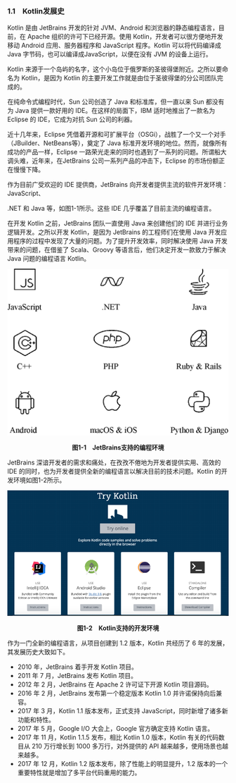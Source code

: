 ### 1.1　Kotlin发展史

Kotlin 是由 JetBrains 开发的针对 JVM、Android 和浏览器的静态编程语言，目前，在 Apache 组织的许可下已经开源。使用 Kotlin，开发者可以很方便地开发移动 Android 应用、服务器程序和 JavaScript 程序。Kotlin 可以将代码编译成 Java 字节码，也可以编译成JavaScript，以便在没有 JVM 的设备上运行。

Kotlin 来源于一个岛屿的名字，这个小岛位于俄罗斯的圣彼得堡附近。之所以要命名为 Kotlin，是因为 Kotlin 的主要开发工作就是由位于圣彼得堡的分公司团队完成的。

在纯命令式编程时代，Sun 公司创造了 Java 和标准库，但一直以来 Sun 都没有为 Java 提供一款好用的 IDE。在这样的局面下，IBM 适时地推出了一款名为 Eclipse 的 IDE，它成为对抗 Sun 公司的利器。

近十几年来，Eclipse 凭借着开源和可扩展平台（OSGi），战胜了一个又一个对手（JBuilder、NetBeans等），奠定了 Java 标准开发环境的地位。然而，就像所有成功的产品一样，Eclipse 一路荣光走来的同时也遇到了一系列的问题。所谓船大调头难，近年来，在JetBrains 公司一系列产品的冲击下，Eclipse 的市场份额正在慢慢下降。

作为目前广受欢迎的 IDE 提供商，JetBrains 向开发者提供主流的软件开发环境：JavaScript、

.NET 和 Java 等，如图1-1所示。这些 IDE 几乎覆盖了目前主流的编程语言。

在开发 Kotlin 之前，JetBrains 团队一直使用 Java 来创建他们的 IDE 并进行业务逻辑开发。之所以开发 Kotlin，是因为 JetBrains 的工程师们在使用 Java 开发应用程序的过程中发现了大量的问题。为了提升开发效率，同时解决使用 Java 开发带来的问题，在借鉴了 Scala、Groovy 等语言后，他们决定开发一款致力于解决 Java 问题的编程语言 Kotlin。

![5.png](../images/5.png)
<center class="my_markdown"><b class="my_markdown">图1-1　JetBrains支持的编程环境</b></center>

JetBrains 深谙开发者的需求和痛处，在孜孜不倦地为开发者提供实用、高效的 IDE 的同时，也为开发者提供全新的编程语言以解决目前的技术问题。Kotlin 的开发环境如图1-2所示。

![6.png](../images/6.png)
<center class="my_markdown"><b class="my_markdown">图1-2　Kotlin支持的开发环境</b></center>

作为一门全新的编程语言，从项目创建到 1.2 版本，Kotlin 共经历了 6 年的发展，其发展历史大致如下。

+ 2010 年，JetBrains 着手开发 Kotlin 项目。
+ 2011 年 7 月，JetBrains 发布 Kotlin 项目。
+ 2012 年 2 月，JetBrains 在 Apache 2 许可证下开源 Kotlin 项目源码。
+ 2016 年 2 月，JetBrains 发布第一个稳定版本 Kotlin 1.0 并许诺保持向后兼容。
+ 2017 年 3 月，Kotlin 1.1 版本发布，正式支持 JavaScript，同时新增了诸多新功能和特性。
+ 2017 年 5 月，Google I/O 大会上，Google 官方确定支持 Kotlin 语言。
+ 2017 年 11 月，Kotlin 1.1.5 发布，相比 Kotlin 1.0 版本，Kotlin 有关的代码数目从 210 万行增长到 1000 多万行，对外提供的 API 越来越多，使用场景也越来越多。
+ 2017 年 12 月，Kotlin 1.2 版本发布，除了性能上的明显提升，1.2 版本的一个重要特性就是增加了多平台代码重用的能力。

